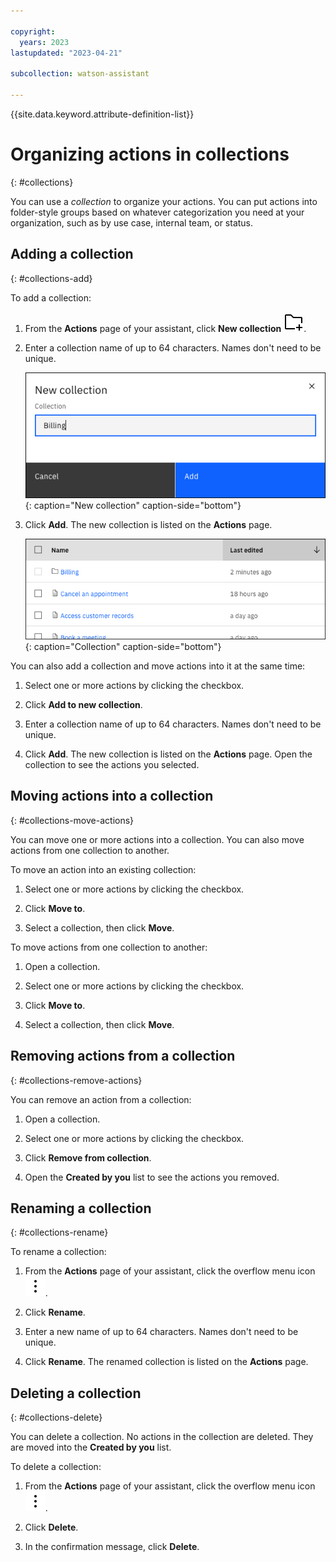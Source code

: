 ```yaml
---

copyright:
  years: 2023
lastupdated: "2023-04-21"

subcollection: watson-assistant

---
```


{{site.data.keyword.attribute-definition-list}}

# Organizing actions in collections
{: #collections}

You can use a *collection* to organize your actions. You can put actions into folder-style groups based on whatever categorization you need at your organization, such as by use case, internal team, or status. 

## Adding a collection
{: #collections-add}

To add a collection:

1. From the **Actions** page of your assistant, click **New collection** ![Folder icon](images/folder--add.svg).

1. Enter a collection name of up to 64 characters. Names don't need to be unique.

   ![New collection](images/collections-new.png){: caption="New collection" caption-side="bottom"}

1. Click **Add**. The new collection is listed on the **Actions** page.

   ![Collection](images/collections-table.png){: caption="Collection" caption-side="bottom"}

You can also add a collection and move actions into it at the same time:

1. Select one or more actions by clicking the checkbox.

1. Click **Add to new collection**.

1. Enter a collection name of up to 64 characters. Names don't need to be unique.

1. Click **Add**. The new collection is listed on the **Actions** page. Open the collection to see the actions you selected.

## Moving actions into a collection
{: #collections-move-actions}

You can move one or more actions into a collection. You can also move actions from one collection to another.

To move an action into an existing collection:

1. Select one or more actions by clicking the checkbox.

1. Click **Move to**.

1. Select a collection, then click **Move**.

To move actions from one collection to another:

1. Open a collection.

1. Select one or more actions by clicking the checkbox.

1. Click **Move to**.

1. Select a collection, then click **Move**.

## Removing actions from a collection
{: #collections-remove-actions}

You can remove an action from a collection:

1. Open a collection.

1. Select one or more actions by clicking the checkbox.

1. Click **Remove from collection**. 

1. Open the **Created by you** list to see the actions you removed.

## Renaming a collection
{: #collections-rename}

To rename a collection:

1. From the **Actions** page of your assistant, click the overflow menu icon ![Overflow menu icon](images/overflow-menu--vertical.svg).

1. Click **Rename**.

1. Enter a new name of up to 64 characters. Names don't need to be unique.

1. Click **Rename**. The renamed collection is listed on the **Actions** page.

## Deleting a collection
{: #collections-delete}

You can delete a collection. No actions in the collection are deleted. They are moved into the **Created by you** list.

To delete a collection:

1. From the **Actions** page of your assistant, click the overflow menu icon ![Overflow menu icon](images/overflow-menu--vertical.svg).

1. Click **Delete**.

1. In the confirmation message, click **Delete**.
